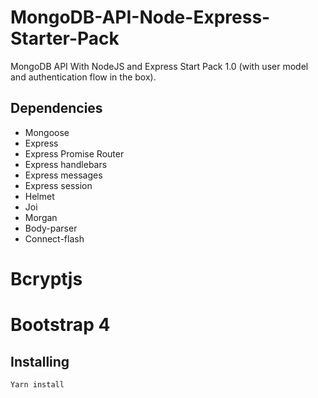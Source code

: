 # MongoDB-API-Node-Express-Starter-Pack

MongoDB API With NodeJS and Express Start Pack 1.0 (with user model and authentication flow in the box). 

## Dependencies

* Mongoose
* Express
* Express Promise Router
* Express handlebars
* Express messages
* Express session
* Helmet
* Joi
* Morgan
* Body-parser
* Connect-flash
# Bcryptjs
# Bootstrap 4

## Installing

```
Yarn install
```
